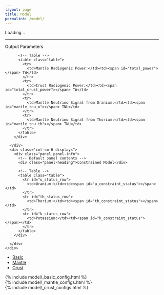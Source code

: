 ```yaml
---
layout: page
title: Model
permalink: /model/
---
```


<link rel="stylesheet" type="text/css" href="/static/css/nu_model.css">

<div class="row">
  <div class="col-sm-8 ">
    <div class="row">
      <div class="col-12 plot_container" id="plot_container">
      </div>
    </div>
    <div class="row">
      <div class="col-12 colorbar">
      </div>
    </div>
    <div class="row">
      <div class="col-12 scale_labels">
        <span id="sl_0_pc"></span>
        <span id="sl_25_pc"></span>
        <span id="sl_50_pc"></span>
        <span id="sl_75_pc"></span>
        <span id="sl_100_pc"></span>
      </div>
    </div>
    <div class="row">
      <div class="col-12 scale_title">
        <span id="scale_title_placeholder">Loading...</span>
        <hr />
      </div>
    </div>
    <div class="row">
      <div class="col-sm-6 displays">
        <div class="panel panel-success">
          <!-- Default panel contents -->
          <div class="panel-heading">Output Parameters</div>

          <!-- Table -->
          <table class="table">
            <tr>
              <td>Mantle Radiogenic Power:</td><td><span id="total_power"></span> TW</td>
            </tr>
            <tr>
              <td>Crust Radiogenic Power:</td><td><span id="total_crust_power"></span> TW</td>
            </tr>
            <tr>
              <td>Mantle Neutrino Signal from Uranium:</td><td><span id="mantle_tnu_u"></span> TNU</td>
            </tr>
            <tr>
              <td>Mantle Neutrino Signal from Thorium:</td><td><span id="mantle_tnu_th"></span> TNU</td>
            </tr>
          </table>
        </div>

      </div>
      <div class="col-sm-6 displays">
        <div class="panel panel-info">
          <!-- Default panel contents -->
          <div class="panel-heading">Constrained Model</div>

          <!-- Table -->
          <table class="table">
            <tr id="u_status_row">
              <td>Uranium:</td><td><span id="u_constraint_status"></span></td>
            </tr>
            <tr id="th_status_row">
              <td>Thorium:</td><td><span id="th_constraint_status"></span></td>
            </tr>
            <tr id="k_status_row">
              <td>Potassium:</td><td><span id="k_constraint_status"></span></td>
            </tr>
          </table>
        </div>

      </div>
    </div>
  </div>
  <div class="col-sm-4">
    <ul class="nav nav-tabs">
      <li class="active"><a href="#basic" data-toggle="tab">Basic</a></li>
      <li><a href="#mantle" data-toggle="tab">Mantle</a></li>
      <li><a href="#crust" data-toggle="tab">Crust</a></li>
    </ul>
    <div class="tab-content">
      <div class="tab-pane active" id="basic">
        {% include model/_basic_config.html %}
      </div>
      <div class="tab-pane" id="mantle">
        {% include model/_mantle_configs.html %}
      </div>
      <div class="tab-pane" id="crust">
        {% include model/_crust_configs.html %}
      </div>
    </div>
  </div>
</div>
<script src="/static/js/d3.v3.min.js"></script>
<script src="/static/js/d3.geo.projection.v0.min.js" charset="utf-8"></script>
<script src="/static/js/topojson.v1.min.js"></script>
<script src="/static/js/nu_model.js"></script>
